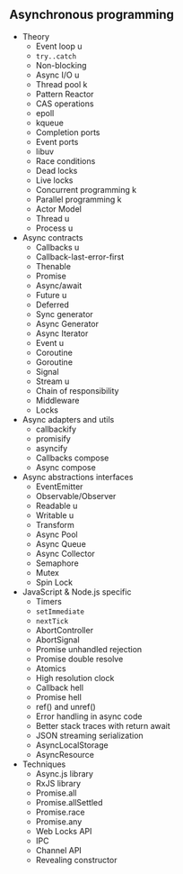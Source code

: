 ## Asynchronous programming

- Theory
  - Event loop u
  - `try..catch`
  - Non-blocking
  - Async I/O u
  - Thread pool k
  - Pattern Reactor
  - CAS operations
  - epoll
  - kqueue
  - Completion ports
  - Event ports
  - libuv
  - Race conditions
  - Dead locks
  - Live locks
  - Concurrent programming k
  - Parallel programming k
  - Actor Model
  - Thread u
  - Process u
- Async contracts
  - Callbacks u
  - Callback-last-error-first
  - Thenable
  - Promise
  - Async/await
  - Future u
  - Deferred
  - Sync generator
  - Async Generator 
  - Async Iterator
  - Event u
  - Coroutine
  - Goroutine
  - Signal
  - Stream u
  - Chain of responsibility
  - Middleware
  - Locks
- Async adapters and utils
  - callbackify
  - promisify
  - asyncify
  - Callbacks compose
  - Async compose
- Async abstractions interfaces
  - EventEmitter
  - Observable/Observer
  - Readable u
  - Writable u
  - Transform
  - Async Pool
  - Async Queue
  - Async Collector
  - Semaphore
  - Mutex
  - Spin Lock
- JavaScript & Node.js specific
  - Timers
  - `setImmediate`
  - `nextTick`
  - AbortController
  - AbortSignal
  - Promise unhandled rejection
  - Promise double resolve
  - Atomics
  - High resolution clock
  - Callback hell
  - Promise hell
  - ref() and unref()
  - Error handling in async code
  - Better stack traces with return await
  - JSON streaming serialization
  - AsyncLocalStorage
  - AsyncResource
- Techniques
  - Async.js library
  - RxJS library
  - Promise.all
  - Promise.allSettled
  - Promise.race
  - Promise.any
  - Web Locks API
  - IPC
  - Channel API
  - Revealing constructor

